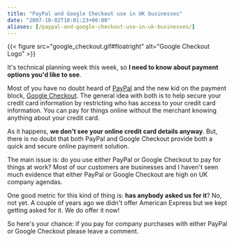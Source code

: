 ```yaml
---
title: "PayPal and Google Checkout use in UK businesses"
date: "2007-10-02T10:01:23+00:00"
aliases: [/paypal-and-google-checkout-use-in-uk-businesses/]
---
```


{{< figure src="google_checkout.gif#floatright" alt="Google Checkout Logo" >}}

It's technical planning week this week, so **I need to know about payment options you'd like to see**.

Most of you have no doubt heard of [PayPal](http://www.paypal.com/) and the new kid on the payment block, [Google Checkout](https://en.wikipedia.org/wiki/Google_Checkout). The general idea with both is to help secure your credit card information by restricting who has access to your credit card information. You can pay for things online without the merchant knowing anything about your credit card.

As it happens, **we don't see your online credit card details anyway**. But, there is no doubt that both PayPal and Google Checkout provide both a quick and secure online payment solution.

The main issue is: do you use either PayPal or Google Checkout to pay for things at work? Most of our customers are businesses and I haven't seen much evidence that either PayPal or Google Checkout are high on UK company agendas.

One good metric for this kind of thing is: **has anybody asked us for it**? No, not yet. A couple of years ago we didn't offer American Express but we kept getting asked for it. We do offer it now!

So here's your chance: if you pay for company purchases with either PayPal or Google Checkout please leave a comment.
